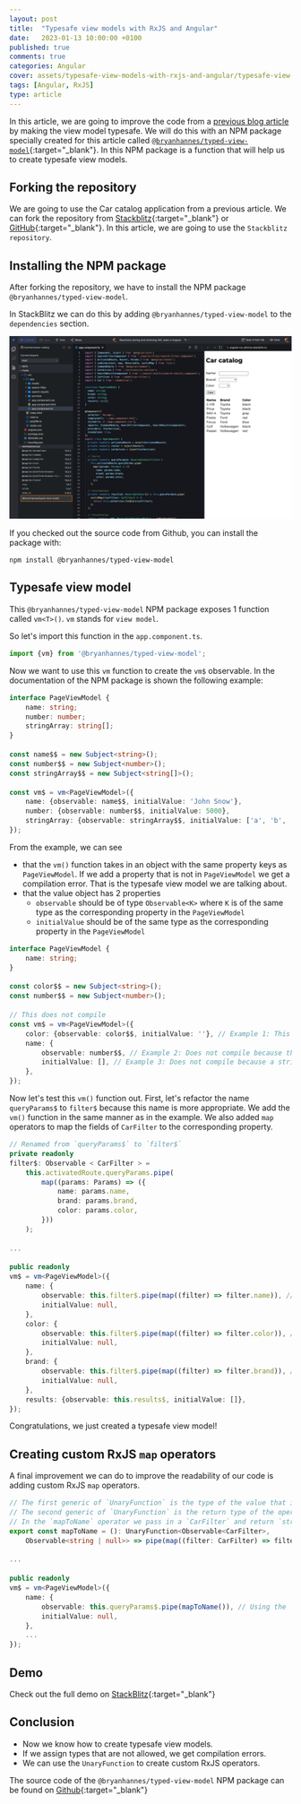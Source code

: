 ```yaml
---
layout: post
title:  "Typesafe view models with RxJS and Angular"
date:   2023-01-13 10:00:00 +0100
published: true
comments: true
categories: Angular
cover: assets/typesafe-view-models-with-rxjs-and-angular/typesafe-view-models-with-rxjs-and-angular
tags: [Angular, RxJS]
type: article
---
```


In this article, we are going to improve the code from
a [previous blog article](/reactively-storing-and-retrieving-url-state-in-angular/) by making the view model typesafe.
We will do this with an NPM package specially created for this article
called [`@bryanhannes/typed-view-model`](https://www.npmjs.com/package/@bryanhannes/typed-view-model){:target="_blank"}.
In this NPM package is a function that will help us to create typesafe view models.

## Forking the repository

We are going to use the Car catalog application from a previous article. We can fork the repository
from [Stackblitz](https://stackblitz.com/edit/angular-ivy-y8vtzw?file=src%2Fapp%2Fapp.component.ts){:target="_blank"}
or [GitHub](https://github.com/bryanhannes/car-catalog){:target="_blank"}. In this article, we are going to use
the `Stackblitz repository`.

## Installing the NPM package

After forking the repository, we have to install the NPM package `@bryanhannes/typed-view-model`.

In StackBlitz we can do this by adding `@bryanhannes/typed-view-model` to the `dependencies` section.

![Adding @bryanhannes/typed-view-model as dependency](/assets/typesafe-view-models-with-rxjs-and-angular/typed-view-models-1.png)

If you checked out the source code from Github, you can install the package with:

```shell
npm install @bryanhannes/typed-view-model
```

## Typesafe view model

This `@bryanhannes/typed-view-model` NPM package exposes 1 function called `vm<T>()`. `vm` stands for `view model`.

So let's import this function in the `app.component.ts`.

```typescript
import {vm} from '@bryanhannes/typed-view-model';
```

Now we want to use this `vm` function to create the `vm$` observable. In the documentation of the NPM package is shown
the following example:

```typescript
interface PageViewModel {
    name: string;
    number: number;
    stringArray: string[];
}

const name$$ = new Subject<string>();
const number$$ = new Subject<number>();
const stringArray$$ = new Subject<string[]>();

const vm$ = vm<PageViewModel>({
    name: {observable: name$$, initialValue: 'John Snow'},
    number: {observable: number$$, initialValue: 5000},
    stringArray: {observable: stringArray$$, initialValue: ['a', 'b', 'c']},
});
```

From the example, we can see

- that the `vm()` function takes in an object with the same property keys as `PageViewModel`. If we add a property that
  is not in `PageViewModel` we get a compilation error. That is the typesafe view model we are talking about.
- that the value object has 2 properties
    - `observable` should be of type `Observable<K>` where `K` is of the same type as the corresponding property in
      the `PageViewModel`
    - `initialValue` should be of the same type as the corresponding property in the `PageViewModel`

```typescript
interface PageViewModel {
    name: string;
}

const color$$ = new Subject<string>();
const number$$ = new Subject<number>();

// This does not compile
const vm$ = vm<PageViewModel>({
    color: {observable: color$$, initialValue: ''}, // Example 1: This line will not compile because 'color' is not a property of `PageViewModel`
    name: {
        observable: number$$, // Example 2: Does not compile because the type of the Subject is not assignable to the type of the property. Observable<number> is not assignable to Observable<string>
        initialValue: [], // Example 3: Does not compile because a string is expected here and not an array
    },
});
```

Now let's test this `vm()` function out.
First, let's refactor the name `queryParams$` to `filter$` because this name is more appropriate.
We add the `vm()` function in the same manner as in the example.
We also added `map` operators to map the fields of `CarFilter` to the corresponding property.

```typescript
// Renamed from `queryParams$` to `filter$`
private readonly
filter$: Observable < CarFilter > =
    this.activatedRoute.queryParams.pipe(
        map((params: Params) => ({
            name: params.name,
            brand: params.brand,
            color: params.color,
        }))
    );

...

public readonly
vm$ = vm<PageViewModel>({
    name: {
        observable: this.filter$.pipe(map((filter) => filter.name)), // Only need the name property here
        initialValue: null,
    },
    color: {
        observable: this.filter$.pipe(map((filter) => filter.color)), // Only need the color property here
        initialValue: null,
    },
    brand: {
        observable: this.filter$.pipe(map((filter) => filter.brand)), // Only need the brand property here
        initialValue: null,
    },
    results: {observable: this.results$, initialValue: []},
});
```

Congratulations, we just created a typesafe view model!

## Creating custom RxJS `map` operators

A final improvement we can do to improve the readability of our code is adding custom RxJS `map` operators.

```typescript
// The first generic of `UnaryFunction` is the type of the value that is passed in the operator
// The second generic of `UnaryFunction` is the return type of the operator
// In the `mapToName` operator we pass in a `CarFilter` and return `string` or `null`
export const mapToName = (): UnaryFunction<Observable<CarFilter>,
    Observable<string | null>> => pipe(map((filter: CarFilter) => filter.name));

...

public readonly
vm$ = vm<PageViewModel>({
    name: {
        observable: this.queryParams$.pipe(mapToName()), // Using the `mapToName()` operator
        initialValue: null,
    },
    ...
});
```

## Demo

Check out the full demo
on [StackBlitz](https://stackblitz.com/edit/angular-ivy-k4t8eb?file=src%2Fapp%2Fapp.component.ts){:target="_blank"}

## Conclusion

- Now we know how to create typesafe view models.
- If we assign types that are not allowed, we get compilation errors.
- We can use the `UnaryFunction` to create custom RxJS operators.

The source code of the `@bryanhannes/typed-view-model` NPM package can be found
on [Github](https://github.com/bryanhannes/typed-view-model){:target="_blank"}
